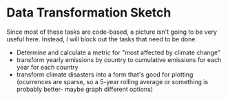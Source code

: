 # Data Transformation Sketch
Since most of these tasks are code-based, a picture isn't going to be very useful here. Instead, I will block out the tasks that need to be done.

- Determine and calculate a metric for "most affected by climate change"
- transform yearly emissions by country to cumulative emissions for each year for each country
- transform climate disasters into a form that's good for plotting (ocurrences are sparse, so a 5-year rolling average or something is probably better- maybe graph different options)